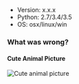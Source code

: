 * Version: x.x.x
* Python: 2.7/3.4/3.5
* OS: osx/linux/win


### What was wrong?


#### Cute Animal Picture

![Cute animal picture]()
